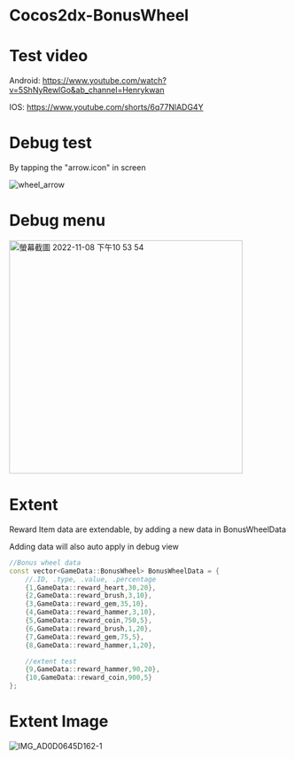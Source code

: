 # Cocos2dx-BonusWheel

# __Test video__

Android:
https://www.youtube.com/watch?v=5ShNyRewlGo&ab_channel=Henrykwan

IOS:
https://www.youtube.com/shorts/6q77NlADG4Y

# Debug test

By tapping the "arrow.icon" in screen

![wheel_arrow](https://user-images.githubusercontent.com/13161202/200734602-29b91cfa-f655-4bb1-a798-b32a32b58473.png)

# Debug menu

<img width="421" alt="螢幕截圖 2022-11-08 下午10 53 54" src="https://user-images.githubusercontent.com/13161202/200734551-f99a244d-72b6-416d-a4b0-e6fc22e62a6f.png">



# Extent 

Reward Item data are extendable, by adding a new data in BonusWheelData

Adding data will also auto apply in debug view

```C++
//Bonus wheel data
const vector<GameData::BonusWheel> BonusWheelData = {
    //.ID, .type, .value, .percentage
    {1,GameData::reward_heart,30,20},
    {2,GameData::reward_brush,3,10},
    {3,GameData::reward_gem,35,10},
    {4,GameData::reward_hammer,3,10},
    {5,GameData::reward_coin,750,5},
    {6,GameData::reward_brush,1,20},
    {7,GameData::reward_gem,75,5},
    {8,GameData::reward_hammer,1,20},

    //extent test
    {9,GameData::reward_hammer,90,20},
    {10,GameData::reward_coin,900,5}
};
```
# Extent Image

![IMG_AD0D0645D162-1](https://user-images.githubusercontent.com/13161202/200732913-1c3d2844-c20c-417b-8b98-8e4621036553.jpeg)
